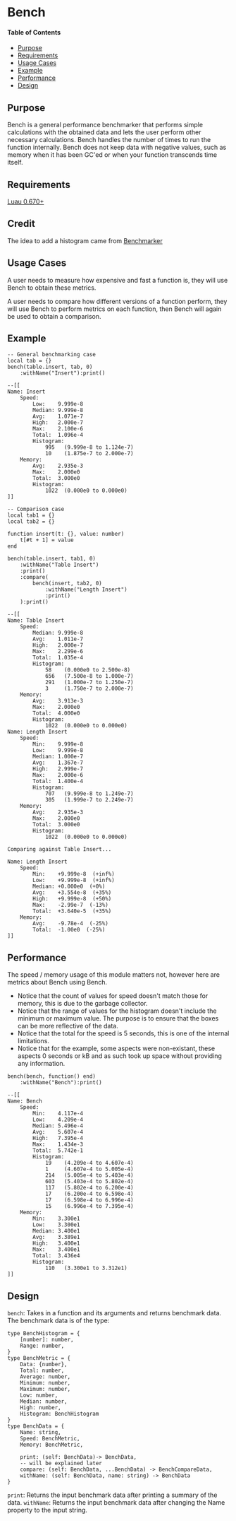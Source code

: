 # Bench

#### Table of Contents
- [Purpose](#purpose)
- [Requirements](#requirements)
- [Usage Cases](#usage-cases)
- [Example](#example)
- [Performance](#performance)
- [Design](#design)

## Purpose

Bench is a general performance benchmarker that performs simple calculations with the obtained data and lets the user perform other necessary calculations.  Bench handles the number of times to run the function internally.  Bench does not keep data with negative values, such as memory when it has been GC'ed or when your function transcends time itself.  

## Requirements
[Luau 0.670+](https://github.com/luau-lang/luau/releases)

## Credit
The idea to add a histogram came from [Benchmarker](https://boatbomber.itch.io/benchmarker)

## Usage Cases
A user needs to measure how expensive and fast a function is, they will use Bench to obtain these metrics.

A user needs to compare how different versions of a function perform, they will use Bench to perform metrics on each function, then Bench will again be used to obtain a comparison.

## Example
```luau
-- General benchmarking case
local tab = {}
bench(table.insert, tab, 0)
	:withName("Insert"):print()

--[[
Name: Insert
    Speed: 
        Low:    9.999e-8
        Median: 9.999e-8
        Avg:    1.071e-7
        High:   2.000e-7
        Max:    2.100e-6
        Total:  1.096e-4
        Histogram:
            995   (9.999e-8 to 1.124e-7)
            10    (1.875e-7 to 2.000e-7)
    Memory: 
        Avg:    2.935e-3
        Max:    2.000e0
        Total:  3.000e0
        Histogram:
            1022  (0.000e0 to 0.000e0)
]]
```

```luau
-- Comparison case
local tab1 = {}
local tab2 = {}

function insert(t: {}, value: number)
	t[#t + 1] = value
end

bench(table.insert, tab1, 0)
	:withName("Table Insert")
	:print()
	:compare(
		bench(insert, tab2, 0)
			:withName("Length Insert")
			:print()
	):print()

--[[
Name: Table Insert
    Speed: 
        Median: 9.999e-8
        Avg:    1.011e-7
        High:   2.000e-7
        Max:    2.299e-6
        Total:  1.035e-4
        Histogram:
            58    (0.000e0 to 2.500e-8)
            656   (7.500e-8 to 1.000e-7)
            291   (1.000e-7 to 1.250e-7)
            3     (1.750e-7 to 2.000e-7)
    Memory: 
        Avg:    3.913e-3
        Max:    2.000e0
        Total:  4.000e0
        Histogram:
            1022  (0.000e0 to 0.000e0)
Name: Length Insert
    Speed: 
        Min:    9.999e-8
        Low:    9.999e-8
        Median: 1.000e-7
        Avg:    1.367e-7
        High:   2.999e-7
        Max:    2.000e-6
        Total:  1.400e-4
        Histogram:
            707   (9.999e-8 to 1.249e-7)
            305   (1.999e-7 to 2.249e-7)
    Memory: 
        Avg:    2.935e-3
        Max:    2.000e0
        Total:  3.000e0
        Histogram:
            1022  (0.000e0 to 0.000e0)

Comparing against Table Insert...

Name: Length Insert
    Speed: 
        Min:    +9.999e-8  (+inf%)
        Low:    +9.999e-8  (+inf%)
        Median: +0.000e0  (+0%)
        Avg:    +3.554e-8  (+35%)
        High:   +9.999e-8  (+50%)
        Max:    -2.99e-7  (-13%)
        Total:  +3.640e-5  (+35%)
    Memory: 
        Avg:    -9.78e-4  (-25%)
        Total:  -1.00e0  (-25%)
]]
```


## Performance

The speed / memory usage of this module matters not, however here are metrics about Bench using Bench.  

 * Notice that the count of values for speed doesn't match those for memory, this is due to the garbage collector.  
 * Notice that the range of values for the histogram doesn't include the minimum or maximum value.  The purpose is to ensure that the boxes can be more reflective of the data.  
 * Notice that the total for the speed is 5 seconds, this is one of the internal limitations.  
 * Notice that for the example, some aspects were non-existant, these aspects 0 seconds or kB and as such took up space without providing any information.  

```luau
bench(bench, function() end)
	:withName("Bench"):print()

--[[
Name: Bench
    Speed: 
        Min:    4.117e-4
        Low:    4.209e-4
        Median: 5.496e-4
        Avg:    5.607e-4
        High:   7.395e-4
        Max:    1.434e-3
        Total:  5.742e-1
        Histogram:
            19    (4.209e-4 to 4.607e-4)
            1     (4.607e-4 to 5.005e-4)
            214   (5.005e-4 to 5.403e-4)
            603   (5.403e-4 to 5.802e-4)
            117   (5.802e-4 to 6.200e-4)
            17    (6.200e-4 to 6.598e-4)
            17    (6.598e-4 to 6.996e-4)
            15    (6.996e-4 to 7.395e-4)
    Memory: 
        Min:    3.300e1
        Low:    3.300e1
        Median: 3.400e1
        Avg:    3.389e1
        High:   3.400e1
        Max:    3.400e1
        Total:  3.436e4
        Histogram:
            110   (3.300e1 to 3.312e1)
]]
```

## Design

`bench`: Takes in a function and its arguments and returns benchmark data.  The benchmark data is of the type: 
```luau
type BenchHistogram = {
	[number]: number,
	Range: number,
}
type BenchMetric = {
	Data: {number},
	Total: number,
	Average: number,
	Minimum: number,
	Maximum: number,
	Low: number,
	Median: number,
	High: number,
	Histogram: BenchHistogram
}
type BenchData = {
	Name: string,
	Speed: BenchMetric,
	Memory: BenchMetric,

	print: (self: BenchData)-> BenchData,
	-- will be explained later
	compare: (self: BenchData, ...BenchData) -> BenchCompareData,
	withName: (self: BenchData, name: string) -> BenchData
}
```
`print`: Returns the input benchmark data after printing a summary of the data.
`withName`: Returns the input benchmark data after changing the Name property to the input string.

